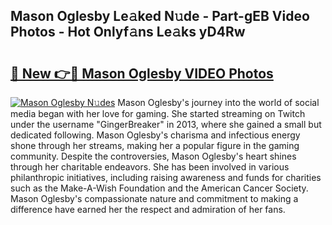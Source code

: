 ## Mason Oglesby Le𝚊ked N𝚞de - Part-gEB Video Photos - Hot Onlyf𝚊ns Le𝚊ks yD4Rw

# <h2><a href="http://ab19292.deff.icu/?id=Mason+Oglesby">🔗 New 👉🔴 Mason Oglesby VIDEO Photos</a></h2>

[![Mason Oglesby N𝚞des](https://i.imgur.com/rIISA9y.gif)](http://ab19292.deff.icu/?id=Mason+Oglesby)
Mason Oglesby's journey into the world of social media began with her love for gaming. She started streaming on Twitch under the username "GingerBreaker" in 2013, where she gained a small but dedicated following. Mason Oglesby's charisma and infectious energy shone through her streams, making her a popular figure in the gaming community. Despite the controversies, Mason Oglesby's heart shines through her charitable endeavors. She has been involved in various philanthropic initiatives, including raising awareness and funds for charities such as the Make-A-Wish Foundation and the American Cancer Society. Mason Oglesby's compassionate nature and commitment to making a difference have earned her the respect and admiration of her fans.
